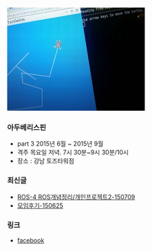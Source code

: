 ![대문01](doc/part3/week02/ros_turtle.jpg)

### 아두베리스핀
- part 3 2015년 6월 ~ 2015년 9월
- 격주 목요일 저녁. 7시 30분~9시 30분/10시
- 장소 : 강남 토즈타워점 

### 최신글
- [ROS-4 ROS개념정리/개인프로젝트2-150709](doc/part3/d02.md)
- [모임후기-150625](doc/after.md)

### 링크
- [facebook ](https://www.facebook.com/groups/arduberryspin/)
